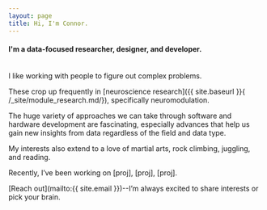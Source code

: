 ```yaml
---
layout: page
title: Hi, I'm Connor.
---
```

<!--## Hi, I'm Connor.-->
#### I'm a data-focused researcher, designer, and developer.
<br>
I like working with people to figure out complex problems.

These crop up frequently in [neuroscience research]({{ site.baseurl }}{ /_site/module_research.md/}), specifically neuromodulation.

The huge variety of approaches we can take through software and hardware development are fascinating, especially advances that help us gain new insights from data regardless of the field and data type.

My interests also extend to a love of martial arts, rock climbing, juggling, and reading.

Recently, I’ve been working on [proj], [proj], [proj].

[Reach out](mailto:{{ site.email }})--I’m always excited to share interests or pick your brain.
